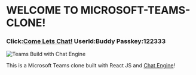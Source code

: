 #  WELCOME TO MICROSOFT-TEAMS-CLONE!


### Click:[Come Lets Chat!](https://microsoft-clone-by-dhinesh986.netlify.app/) UserId:Buddy Passkey:122333

![Teams Build with Chat Engine](https://i.ibb.co/vDhx8Md/Whats-App-Image-2021-01-26-at-02-01-43.jpg)


This is a Microsoft Teams clone built with React JS and [Chat Engine](https://chatengine.io)!
